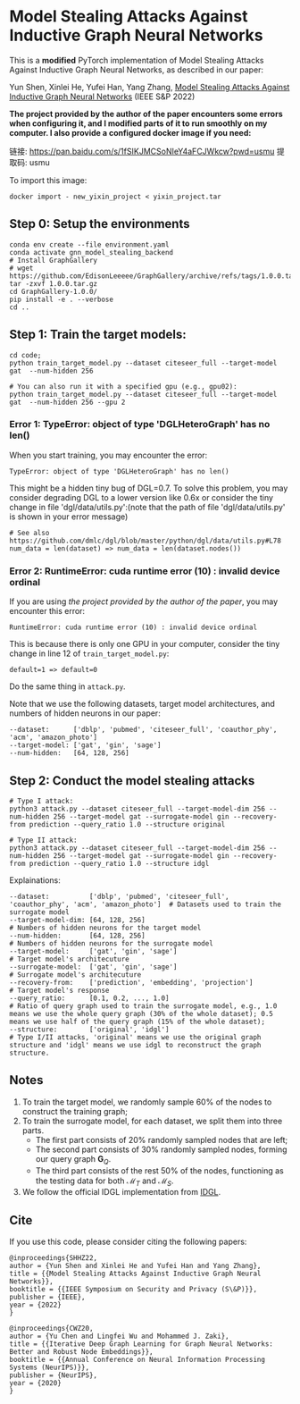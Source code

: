 # Model Stealing Attacks Against Inductive Graph Neural Networks

This is a **modified** PyTorch implementation of Model Stealing Attacks Against Inductive Graph Neural Networks, as described in our paper:

Yun Shen, Xinlei He, Yufei Han, Yang Zhang, [Model Stealing Attacks Against Inductive Graph Neural Networks](https://arxiv.org/abs/2112.08331) (IEEE S&P 2022)

**The project provided by the author of the paper encounters some errors when configuring it, and I modified parts of it to run smoothly on my computer. I also provide a configured docker image if you need:**

链接: https://pan.baidu.com/s/1fSIKJMCSoNIeY4aFCJWkcw?pwd=usmu 提取码: usmu 

To import this image:

```
docker import - new_yixin_project < yixin_project.tar
```



## Step 0: Setup the environments


```
conda env create --file environment.yaml
conda activate gnn_model_stealing_backend
# Install GraphGallery
# wget https://github.com/EdisonLeeeee/GraphGallery/archive/refs/tags/1.0.0.tar.gz
tar -zxvf 1.0.0.tar.gz
cd GraphGallery-1.0.0/
pip install -e . --verbose
cd ..
```

## Step 1: Train the target models:


```
cd code;
python train_target_model.py --dataset citeseer_full --target-model gat  --num-hidden 256

# You can also run it with a specified gpu (e.g., gpu02):
python train_target_model.py --dataset citeseer_full --target-model gat  --num-hidden 256 --gpu 2
```

### Error 1: TypeError: object of type 'DGLHeteroGraph' has no len()

When you start training, you may encounter the error:
```
TypeError: object of type 'DGLHeteroGraph' has no len()
```
This might be a hidden tiny bug of DGL=0.7.
To solve this problem, you may consider degrading DGL to a lower version like 0.6x or consider the tiny change in file 'dgl/data/utils.py':(note that the path of file 'dgl/data/utils.py' is shown in your error message)
```
# See also https://github.com/dmlc/dgl/blob/master/python/dgl/data/utils.py#L78
num_data = len(dataset) => num_data = len(dataset.nodes())
```

### Error 2: RuntimeError: cuda runtime error (10) : invalid device ordinal
If you are using *the project provided by the author of the paper*, 
you may encounter this error:
```
RuntimeError: cuda runtime error (10) : invalid device ordinal
```
This is because there is only one GPU in your computer, 
consider the tiny change in line 12 of `train_target_model.py`:
```
default=1 => default=0
```
Do the same thing in `attack.py`.


Note that we use the following datasets, target model architectures, and numbers of hidden neurons in our paper:
```
--dataset:      ['dblp', 'pubmed', 'citeseer_full', 'coauthor_phy', 'acm', 'amazon_photo']
--target-model: ['gat', 'gin', 'sage']
--num-hidden:   [64, 128, 256]
```

## Step 2: Conduct the model stealing attacks

```
# Type I attack:
python3 attack.py --dataset citeseer_full --target-model-dim 256 --num-hidden 256 --target-model gat --surrogate-model gin --recovery-from prediction --query_ratio 1.0 --structure original

# Type II attack:
python3 attack.py --dataset citeseer_full --target-model-dim 256 --num-hidden 256 --target-model gat --surrogate-model gin --recovery-from prediction --query_ratio 1.0 --structure idgl
```

Explainations:
```
--dataset:          ['dblp', 'pubmed', 'citeseer_full', 'coauthor_phy', 'acm', 'amazon_photo']  # Datasets used to train the surrogate model
--target-model-dim: [64, 128, 256]                                                              # Numbers of hidden neurons for the target model
--num-hidden:       [64, 128, 256]                                                              # Numbers of hidden neurons for the surrogate model
--target-model:     ['gat', 'gin', 'sage']                                                      # Target model's architecuture
--surrogate-model:  ['gat', 'gin', 'sage']                                                      # Surrogate model's architecuture
--recovery-from:    ['prediction', 'embedding', 'projection']                                   # Target model's response
--query_ratio:      [0.1, 0.2, ..., 1.0]                                                        # Ratio of query graph used to train the surrogate model, e.g., 1.0 means we use the whole query graph (30% of the whole dataset); 0.5 means we use half of the query graph (15% of the whole dataset);
--structure:        ['original', 'idgl']                                                        # Type I/II attacks, 'original' means we use the original graph structure and 'idgl' means we use idgl to reconstruct the graph structure.
```


## Notes

1. To train the target model, we randomly sample 60% of the nodes to construct the training graph;
2. To train the surrogate model, for each dataset, we split them into three parts.
    - The first part consists of 20\% randomly sampled nodes that are left;
    - The second part consists of 30\% randomly sampled nodes, forming our query graph $\mathbf{G}_Q$.
    - The third part consists of the rest 50\% of the nodes, functioning as the testing data for both $\mathcal{M}_T$ and $\mathcal{M}_S$.
3. We follow the official IDGL implementation from [IDGL](https://github.com/hugochan/IDGL).


## Cite

If you use this code, please consider citing the following papers:

```
@inproceedings{SHHZ22,
author = {Yun Shen and Xinlei He and Yufei Han and Yang Zhang},
title = {{Model Stealing Attacks Against Inductive Graph Neural Networks}},
booktitle = {{IEEE Symposium on Security and Privacy (S\&P)}},
publisher = {IEEE},
year = {2022}
}

@inproceedings{CWZ20,
author = {Yu Chen and Lingfei Wu and Mohammed J. Zaki},
title = {{Iterative Deep Graph Learning for Graph Neural Networks: Better and Robust Node Embeddings}},
booktitle = {{Annual Conference on Neural Information Processing Systems (NeurIPS)}},
publisher = {NeurIPS},
year = {2020}
}
```
